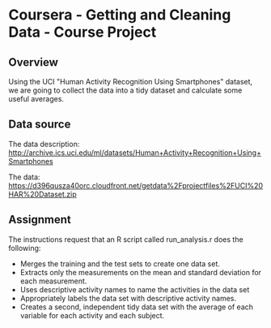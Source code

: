 Coursera - Getting and Cleaning Data - Course Project
========================

## Overview

Using the UCI "Human Activity Recognition Using Smartphones" dataset, we are going to collect the data into a tidy dataset and calculate some useful averages.


## Data source

The data description: 
http://archive.ics.uci.edu/ml/datasets/Human+Activity+Recognition+Using+Smartphones 

The data:
https://d396qusza40orc.cloudfront.net/getdata%2Fprojectfiles%2FUCI%20HAR%20Dataset.zip 

## Assignment

The instructions request that an R script called run_analysis.r does the following:
* Merges the training and the test sets to create one data set.
* Extracts only the measurements on the mean and standard deviation for each measurement. 
* Uses descriptive activity names to name the activities in the data set
* Appropriately labels the data set with descriptive activity names. 
* Creates a second, independent tidy data set with the average of each variable for each activity and each subject. 

